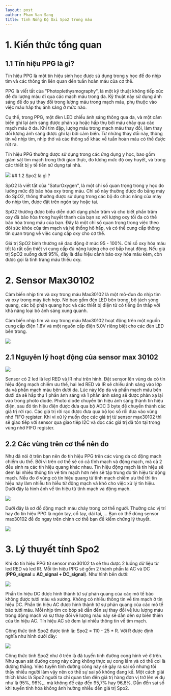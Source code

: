 ```yaml
---
layout: post
author: Pham Van Sang
title: Tính Nồng Độ Oxi Spo2 trong máu
---
```

# 1. Kiến thức tổng quan
## 1.1 Tín hiệu PPG là gì?

Tín hiệu PPG là một tín hiệu sinh học được sử dụng trong y học để đo nhịp tim và các thông tin liên quan đến tuần hoàn máu của cơ thể.

PPG là viết tắt của "Photoplethysmography", là một kỹ thuật không tiếp xúc để đo lượng máu đi qua các mạch máu trong da. Kỹ thuật này sử dụng ánh sáng để đo sự thay đổi trong lượng máu trong mạch máu, phụ thuộc vào việc máu hấp thụ ánh sáng ở mức nào.

Cụ thể, trong PPG, một đèn LED chiếu ánh sáng thông qua da, và một cảm biến ghi lại ánh sáng được phản xạ hoặc hấp thụ bởi máu chảy qua các mạch máu ở da. Khi tim đập, lượng máu trong mạch máu thay đổi, làm thay đổi lượng ánh sáng được ghi lại bởi cảm biến. Từ những thay đổi này, thông tin về nhịp tim, nhịp thở và các thông số khác về tuần hoàn máu có thể được rút ra.

Tín hiệu PPG thường được sử dụng trong các ứng dụng y học, bao gồm giám sát tim mạch trong thời gian thực, đo lường mức độ oxy huyết, và trong các thiết bị y tế tiền sử dụng tại nhà.

<!-- <img src="/assets/images/20230430_Tinh_Nong_Do_Spo2/ppg_signal.webp" class="largepic"/> -->
<img src="/assets/images/20230430_Tinh_Nong_Do_Spo2/ppg_signal.webp" class="largepic"/>
## 1.2 Spo2 là gì ?

SpO2 là viết tắt của "SaturOxygen", là một chỉ số quan trọng trong y học đo lường mức độ bão hòa oxy trong máu. Chỉ số này thường được đo bằng máy đo SpO2, thông thường được sử dụng trong các bộ đo chức năng của máy đo nhịp tim, được đặt trên ngón tay hoặc tai.

SpO2 thường được biểu diễn dưới dạng phần trăm và cho biết phần trăm oxy đã bão hòa trong huyết thanh của bạn so với lượng oxy tối đa có thể bão hòa trong máu của bạn. Đây là một chỉ số quan trọng trong việc theo dõi sức khỏe của tim mạch và hệ thống hô hấp, và có thể cung cấp thông tin quan trọng về việc cung cấp oxy cho cơ thể.

Giá trị SpO2 bình thường sẽ dao động ở mức 95 - 100%. Chỉ số oxy hóa máu tốt là rất cần thiết vì cung cấp đủ năng lượng cho cơ bắp hoạt động. Nếu giá trị SpO2 xuống dưới 95%, đây là dấu hiệu cảnh báo oxy hóa máu kém, còn được gọi là tình trạng máu thiếu oxy. 
# 2. Sensor Max30102

Cảm biến nhịp tim và oxy trong máu Max30102  là một mô-đun đo nhịp tim và oxy trong máy tích hợp. Nó bao gồm đèn LED bên trong, bộ tách sóng quang, các bộ phận quang học và các thiết bị điện tử có tiếng ồn thấp với khả năng loại bỏ ánh sáng xung quanh.

Cảm biến nhịp tim và oxy trong máu Max30102 hoạt động trên một nguồn cung cấp điện 1.8V và một nguồn cấp điện 5.0V riêng biệt cho các đèn LED bên trong.

<img src="/assets/images/20230430_Tinh_Nong_Do_Spo2/max30102.jpg" class="largepic"/>

## 2.1 Nguyên lý hoạt động của sensor max 30102

<img src="/assets/images/20230430_Tinh_Nong_Do_Spo2/Nguyen_ly_max.png" class="largepic"/>
 
 Sensor có 2 led là led RED và IR như trên hình. Đặt sensor lên vùng da có tín hiệu động mạch chiếm ưu thế, hai led RED và IR sẽ chiếu ánh sáng vào lớp da và phần mạch máu bên dưới da. Lúc này lớp da và phần mạch máu bên dưới da sẽ hấp thụ 1 phần ánh sáng và 1 phần ánh sáng sẽ được phản xạ lại vào trong photo diode. Photo diode chuyển tín hiệu ánh sáng thành tín hiệu điện, sau đó tín hiệu điện được đưa qua bộ ADC 3 byte để chuyển thành các giá trị rời rạc. Các giá trị rời rạc được đưa qua bộ lọc số rồi đưa vào vùng nhớ FIFO register. Khi vi xử lý muốn đọc các giá trị từ sensor max30102 thì sẽ giao tiếp với sensor qua giao tiếp I2C và đọc các giá trị đã tồn tại trong vùng nhớ FIFO register.

## 2.2 Các vùng trên cơ thể nên đo

Như đã nói ở trên bạn nên đo tín hiệu PPG trên các vùng da có động mạch chiếm ưu thế. Bởi vì trên cơ thể sẽ có cả tĩnh mạch và động mạch, mà cả 2 đều sinh ra các tín hiệu quang khác nhau. Tín hiệu động mạch là tín hiệu sẽ đem lại nhiều thông tin về tim mạch hơn nên sẽ tập trung đo tín hiệu từ động mạch. Nếu đo ở vùng có tín hiệu quang từ tĩnh mạch chiếm ưu thế thì tín hiệu này làm nhiễu tín hiễu từ động mạch và khó cho việc xử lý tín hiệu. Dưới đây là hình ảnh về tín hiệu từ tĩnh mạch và động mạch.

<img src="/assets/images/20230430_Tinh_Nong_Do_Spo2/tin_hieu_ppg_tu_dong_mac_va_tinh_mach.webp" class="largepic"/>

Dưới đây là sơ đồ động mạch máu chảy trong cơ thể người. Thường các vị trí hay đo tín hiệu PPG là ngón tay, cổ tay, dái tai, ... Bạn có thể dùng sensor max30102 để đo ngay trên chính cơ thể bạn để kiếm chứng lý thuyết. 

<img src="/assets/images/20230430_Tinh_Nong_Do_Spo2/mach_mau_trong_nguoi.png" class="largepic"/>

# 3. Lý thuyết tính Spo2

Khi đo tín hiệu PPG từ sensor max30102 ta sẽ thu được 2 luồng dữ liệu từ led RED và led IR. Mỗi tín hiệu PPG sẽ gồm 2 thành phần là AC và DC (__PPG_signal = AC_signal + DC_signal__). Như hình bên dưới:

<img src="/assets/images/20230430_Tinh_Nong_Do_Spo2/ac_dc__signal.jpg" class="largepic"/>

Phần tín hiệu DC được hình thành từ sự phản quang của các mô tế bào không được tưới máu và xương. Không có nhiều thông tin về tim mạch ở tín hiệu DC.
Phần tín hiệu AC được hình thành từ sự phản quang của các mô tế bào tưới máu. Mỗi nhịp tim co bóp sẽ dẫn đến sự thay đổi về lưu lượng máu trong động mạch và sự thay đổi về lượng máu này sẽ dẫn đến sự biến thiên của tín hiệu AC. Tín hiệu AC sẽ đem lại nhiều thông tin về tim mạch.

Công thức tính Spo2 được tính là: Spo2 = 110 - 25 * R. Với R được định nghĩa như hình dưới đây:

<img src="/assets/images/20230430_Tinh_Nong_Do_Spo2/he_so_R.jpg" class="largepic"/>

Công thức tính Spo2 như ở trên là đã tuyến tính đường cong hình vẽ ở trên. Như quan sát đường cong này cũng không thực sự cong lắm và có thể coi là đường thẳng. Việc tuyến tính đường công này sẽ gây ra sai số nhưng tôi thấy nhiều người làm vậy nên có thể sự sai số không đang kể. Một cách giải thích khác là Spo2 người ta chỉ quan tâm đến giá trị hàng đơn vị trở lên ví dụ như là 95%, 96%,.. mà không đề cập đến 95,7% hay 96,8%. Dẫn đến sai số khi tuyến tính hóa không ảnh hưởng nhiều đến giá trị Spo2.
